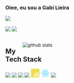 ### Oiee, eu sou a Gabi Lieira
<img src="https://i.pinimg.com/originals/c2/fa/56/c2fa56970effcf07a24aabfb507d85c9.gif" widht="auto" height="170px"/> 


<a href="https://instagram.com/glieira" target="_blank"><img src="https://img.shields.io/badge/-Instagram-D83A7C?style=for-the-badge&logo=instagram&logoColor=white" target="_blank"></a>
<a href="https://www.linkedin.com/in/glieira/" target="_blank"><img src="https://img.shields.io/badge/-LinkedIn-%230077B5?style=for-the-badge&logo=linkedin&logoColor=white" target="_blank"></a>
<br><br>

<img src="https://github-readme-stats.vercel.app/api?username=g-lieira&border_color=1a1b27&show_icons=true&theme=radical&hide=issues" alt="github stats" width="450" align="right"> 

## My Tech Stack
<img src="https://cdn.jsdelivr.net/gh/devicons/devicon/icons/html5/html5-original.svg" width="5.5%"> <img src="https://cdn.jsdelivr.net/gh/devicons/devicon/icons/css3/css3-original.svg" width="5.5%"/> <img src="https://user-images.githubusercontent.com/25181517/192158957-b1256181-356c-46a3-beb9-487af08a6266.png" width="5.5%"/> <img src="https://cdn.jsdelivr.net/gh/devicons/devicon/icons/c/c-original.svg" width="5.5%"/> <img src="https://raw.githubusercontent.com/devicons/devicon/master/icons/javascript/javascript-plain.svg" width="5.5%"/> <img src="https://raw.githubusercontent.com/devicons/devicon/master/icons/react/react-original.svg" width="5.5%"/> <img src="https://user-images.githubusercontent.com/25181517/183568594-85e280a7-0d7e-4d1a-9028-c8c2209e073c.png" width="5.5%"/> 





